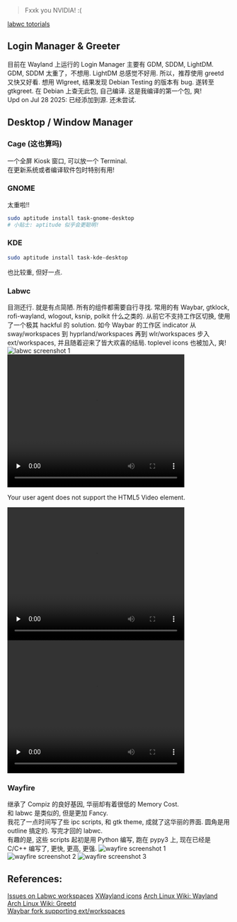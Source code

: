 > Fxxk you NVIDIA! :(

[labwc totorials](https://mephisto.cc/tech/labwc/  )
## Login Manager & Greeter
目前在 Wayland 上运行的 Login Manager 主要有 GDM, SDDM, LightDM. GDM, SDDM 太重了，不想用. LightDM 总感觉不好用. 
所以，推荐使用 greetd 又快又好看. 
想用 Wlgreet, 结果发现 Debian Testing 的版本有 bug. 遂转至 gtkgreet. 在 Debian 上查无此包, 自己编译. 这是我编译的第一个包, 爽!  
Upd on Jul 28 2025: 已经添加到源. 还未尝试. 
## Desktop / Window Manager
### Cage (这也算吗)
一个全屏 Kiosk 窗口, 可以放一个 Terminal.     
在更新系统或者编译软件包时特别有用! 
### GNOME
太重啦!! 
```bash
sudo aptitude install task-gnome-desktop
# 小贴士: aptitude 似乎会更聪明! 
```
### KDE
```bash
sudo aptitude install task-kde-desktop
```
也比较重, 但好一点. 
### Labwc 
目测还行. 就是有点简陋. 所有的组件都需要自行寻找. 
常用的有 Waybar, gtklock, rofi-wayland, wlogout, ksnip, polkit 什么之类的. 
从前它不支持工作区切换, 使用了一个极其 hackful 的 solution. 
如今 Waybar 的工作区 indicator 从 sway/workspaces 到 hyprland/workspaces 再到 wlr/workspaces 步入 ext/workspaces, 并且随着迎来了皆大欢喜的结局. 
toplevel icons 也被加入, 爽!
![labwc screenshot 1](./i-love-wayland-assets/ksnip_20250728-094251.png)
<video id="labwc_recordings_1" controls="" preload="none" width="400" height="300">
     <source id="mp4" src="./Techie/i-love-wayland-assets/2025-07-28%2011-07-13.mp4" 
         type="video/mp4">
      <p>Your user agent does not support the HTML5 Video element.</p>
</video>
<video id="labwc_recordings_2" controls="" preload="none" width="400" height="300">
     <source id="mp4" src="./Techie/i-love-wayland-assets/2025-07-28%2011-08-31.mp4" 
         type="video/mp4">
      <p>Your user agent does not support the HTML5 Video element.</p>
</video>
<video id="labwc_recordings_3" controls="" preload="none" width="400" height="300">
     <source id="mp4" src="./Techie/i-love-wayland-assets/2025-07-28%2011-11-02.mp4" 
         type="video/mp4">
      <p>Your user agent does not support the HTML5 Video element.</p>
</video>

### Wayfire
继承了 Compiz 的良好基因, 华丽却有着很低的 Memory Cost.     
和 labwc 是类似的, 但是更加 Fancy.    
我花了一点时间写了些 ipc scripts, 和 gtk theme, 成就了这华丽的界面. 圆角是用 outline 搞定的. 写完才回的 labwc.     
有趣的是, 这些 scripts 起初是用 Python 编写, 跑在 pypy3 上, 现在已经是 C/C++ 编写了, 更快, 更高, 更强. 
![wayfire screenshot 1](./i-love-wayland-assets/ksnip_20250728-094935.png)
![wayfire screenshot 2](./i-love-wayland-assets/ksnip_20250728-095127.png)
![wayfire screenshot 3](./i-love-wayland-assets/ksnip_20250728-095203.png)
## References:   
[Issues on Labwc workspaces](https://github.com/labwc/labwc/issues/881)
[XWayland icons](https://github.com/labwc/labwc/pull/2760)
[Arch Linux Wiki: Wayland](https://wiki.archlinuxcn.org/wiki/Wayland)   
[Arch Linux Wiki: Greetd](https://wiki.archlinux.org/title/Greetd)  
[Waybar fork supporting ext/workspaces](https://github.com/jp7677/Waybar.git)
